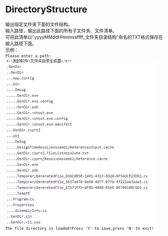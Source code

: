 # DirectoryStructure
输出指定文件夹下面的文件结构。</br>
输入路径，输出此路径下面的所有子文件夹、文件清单。</br>
可将此清单以"yyyyMMddHHmmssffff_文件夹目录结构"命名的TXT格式保存在输入路径下面。</br>
示例：</br>
`Please enter a path:`
![](https://github.com/MRZ1514/DirectoryStructure/blob/master/ScreenShot01.png)
`The file directory is loaded!Press 'Y' to save,press 'N' to exit!`
